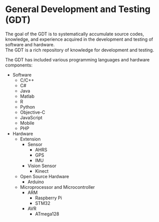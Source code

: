 # General Development and Testing (GDT)

The goal of the GDT is to systematically accumulate source codes, knowledge, and experience acquired in the development and testing of software and hardware. <br />
The GDT is a rich repository of knowledge for development and testing.

The GDT has included various programming languages and hardware components:
* Software
  * C/C++
  * C#
  * Java
  * Matlab
  * R
  * Python
  * Objective-C
  * JavaScript
  * Mobile
  * PHP
* Hardware
  * Extension
    * Sensor
      * AHRS
      * GPS
      * IMU
    * Vision Sensor
      * Kinect
  * Open Source Hardware
    * Arduino
  * Microprocessor and Microcontroller
    * ARM
      * Raspberry Pi
      * STM32
    * AVR
      * ATmega128

